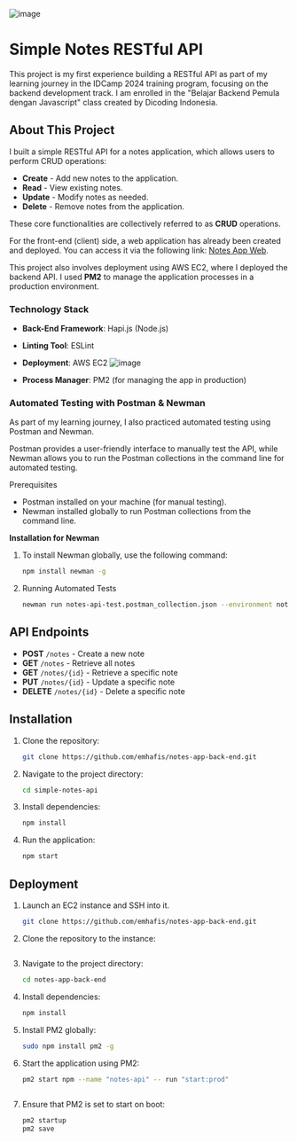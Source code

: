 ![image](https://github.com/user-attachments/assets/50cc810a-953d-4530-b981-5a7a367e6b7d)


# Simple Notes RESTful API

This project is my first experience building a RESTful API as part of my learning journey in the IDCamp 2024 training program, focusing on the backend development track. I am enrolled in the "Belajar Backend Pemula dengan Javascript" class created by Dicoding Indonesia.

## About This Project

I built a simple RESTful API for a notes application, which allows users to perform CRUD operations:

- **Create** - Add new notes to the application.
- **Read** - View existing notes.
- **Update** - Modify notes as needed.
- **Delete** - Remove notes from the application.

These core functionalities are collectively referred to as **CRUD** operations.

For the front-end (client) side, a web application has already been created and deployed. You can access it via the following link: [Notes App Web](http://notesapp-v1.dicodingacademy.com/).

This project also involves deployment using AWS EC2, where I deployed the backend API. I used **PM2** to manage the application processes in a production environment.

### Technology Stack

- **Back-End Framework**: Hapi.js (Node.js)
- **Linting Tool**: ESLint
- **Deployment**: AWS EC2
  ![image](https://github.com/user-attachments/assets/930815b1-8e38-4331-b827-b9a7458c5974)

- **Process Manager**: PM2 (for managing the app in production)

### Automated Testing with Postman & Newman
As part of my learning journey, I also practiced automated testing using Postman and Newman.

Postman provides a user-friendly interface to manually test the API, while Newman allows you to run the Postman collections in the command line for automated testing.

Prerequisites
- Postman installed on your machine (for manual testing).
- Newman installed globally to run Postman collections from the command line.

**Installation for Newman**
1. To install Newman globally, use the following command:
   ```bash
   npm install newman -g

2. Running Automated Tests
   ```bash
   newman run notes-api-test.postman_collection.json --environment notes-api-test.postman_environment.json

## API Endpoints

- **POST** `/notes` - Create a new note
- **GET** `/notes` - Retrieve all notes
- **GET** `/notes/{id}` - Retrieve a specific note
- **PUT** `/notes/{id}` - Update a specific note
- **DELETE** `/notes/{id}` - Delete a specific note

## Installation

1. Clone the repository:
   ```bash
   git clone https://github.com/emhafis/notes-app-back-end.git

2. Navigate to the project directory:
   ```bash
   cd simple-notes-api

4. Install dependencies:
   ```bash
   npm install

6. Run the application:
   ```bash
   npm start

## Deployment

1. Launch an EC2 instance and SSH into it.
   ```bash
   git clone https://github.com/emhafis/notes-app-back-end.git

2. Clone the repository to the instance:
   ```bash

   
3. Navigate to the project directory:
   ```bash
   cd notes-app-back-end
   
4. Install dependencies:
   ```bash
   npm install
   
5. Install PM2 globally:
   ```bash
   sudo npm install pm2 -g
   
6. Start the application using PM2:
   ```bash
   pm2 start npm --name "notes-api" -- run "start:prod"
    
7. Ensure that PM2 is set to start on boot:
   ```bash
   pm2 startup
   pm2 save
